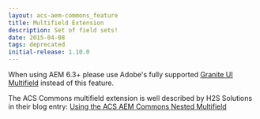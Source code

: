 ```yaml
---
layout: acs-aem-commons_feature
title: Multifield Extension
description: Set of field sets!
date: 2015-04-08
tags: deprecated
initial-release: 1.10.0
---
```


<div class="banner--notice">
When using AEM 6.3+ please use Adobe's fully supported 
<a href="https://helpx.adobe.com/experience-manager/6-3/sites/developing/using/reference-materials/granite-ui/api/jcr_root/libs/granite/ui/components/coral/foundation/form/multifield/index.html">Granite UI Multifield</a> 
instead of this feature.
</div>

The ACS Commons multifield extension is well described by H2S Solutions in their blog entry: <a href="https://www.hs2solutions.com/blog/using-acs-aem-commons-nested-multifield">Using the ACS AEM Commons Nested Multifield</a>